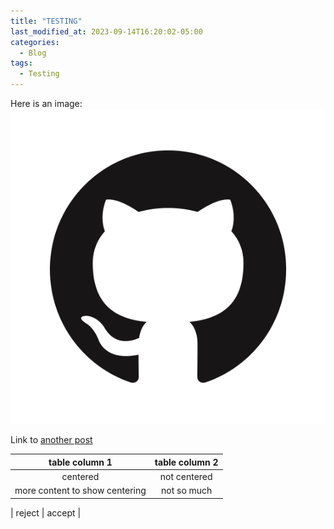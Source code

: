 ```yaml
---
title: "TESTING"
last_modified_at: 2023-09-14T16:20:02-05:00
categories:
  - Blog
tags:
  - Testing
---
```

Here is an image: ![logo](/assets/images/GitHub-Mark.png) 

Link to [another post](/_posts/2023-09-14-gis-science.md/)

| table column 1 | table column 2 |
| :----------: | :-----: | 
| centered | not centered |
| more content to show centering | not so much |

| reject | accept |
